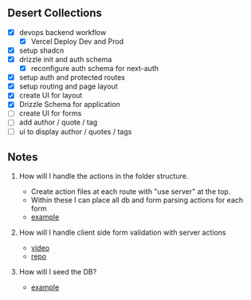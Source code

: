 ## Desert Collections

- [x] devops backend workflow
  - [x] Vercel Deploy Dev and Prod
- [x] setup shadcn
- [x] drizzle init and auth schema
  - [x] reconfigure auth schema for next-auth
- [x] setup auth and protected routes
- [x] setup routing and page layout
- [x] create UI for layout
- [x] Drizzle Schema for application
- [ ] create UI for forms
- [ ] add author / quote / tag
- [ ] ui to display author / quotes / tags

## Notes

1. How will I handle the actions in the folder structure.

   - Create action files at each route with "use server" at the top.
   - Within these I can place all db and form parsing actions for each form
   - [example](https://whateverittech.medium.com/handle-form-on-nextjs-14-using-server-action-and-drizzle-orm-de9c23826592)

2. How will I handle client side form validation with server actions

   - [video](https://youtu.be/VLk45JBe8L8?si=b4tA9oXNkrxDuW9M)
   - [repo](https://github.com/ProNextJS/forms-management-yt)

3. How will I seed the DB?
   - [example](https://dev.to/anasrin/seeding-database-with-drizzle-orm-fga)
